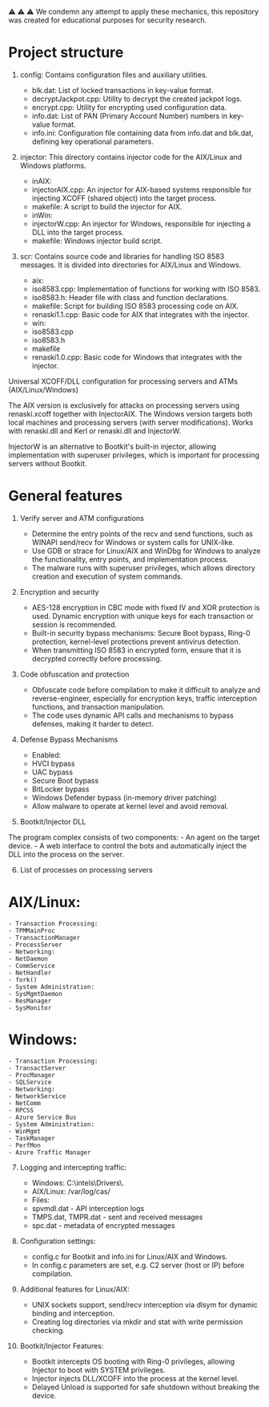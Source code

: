 ⚠️ ⚠️ ⚠️ We condemn any attempt to apply these mechanics, this repository was created for educational purposes for security research.

# Project structure
1. config: 
Contains configuration files and auxiliary utilities.
	- blk.dat: List of locked transactions in key-value format.
	- decryptJackpot.cpp: Utility to decrypt the created jackpot logs.
	- encrypt.cpp: Utility for encrypting used configuration data.
	- info.dat: List of PAN (Primary Account Number) numbers in key-value format.
	- info.ini: Configuration file containing data from info.dat and blk.dat, defining key operational parameters.

2. injector: 
This directory contains injector code for the AIX/Linux and Windows platforms.
	- inAIX:
	- injectorAIX.cpp: An injector for AIX-based systems responsible for injecting XCOFF (shared object) into the target process.
	- makefile: A script to build the injector for AIX.
	- inWin:
	- injectorW.cpp: An injector for Windows, responsible for injecting a DLL into the target process.
	- makefile: Windows injector build script.

3. scr: 
Contains source code and libraries for handling ISO 8583 messages. It is divided into directories for AIX/Linux and Windows.
	- aix:
	- iso8583.cpp: Implementation of functions for working with ISO 8583.
	- iso8583.h: Header file with class and function declarations.
	- makefile: Script for building ISO 8583 processing code on AIX.
	- renaski1.1.cpp: Basic code for AIX that integrates with the injector.
	- win:
	- iso8583.cpp
	- iso8583.h
	- makefile
	- renaski1.0.cpp: Basic code for Windows that integrates with the injector.

Universal XCOFF/DLL configuration for processing servers and ATMs (AIX/Linux/Windows)

The AIX version is exclusively for attacks on processing servers using renaski.xcoff together with InjectorAIX. The Windows version targets both local machines and processing servers (with server modifications). Works with renaski.dll and Kerl or renaski.dll and InjectorW.

InjectorW is an alternative to Bootkit's built-in injector, allowing implementation with superuser privileges, which is important for processing servers without Bootkit.

# General features

1. Verify server and ATM configurations
	- Determine the entry points of the recv and send functions, such as WINAPI send/recv for Windows or system calls for UNIX-like.
	- Use GDB or strace for Linux/AIX and WinDbg for Windows to analyze the functionality, entry points, and implementation process.
	- The malware runs with superuser privileges, which allows directory creation and execution of system commands.

2. Encryption and security
	- AES-128 encryption in CBC mode with fixed IV and XOR protection is used. Dynamic encryption with unique keys for each transaction or session is recommended.
	- Built-in security bypass mechanisms: Secure Boot bypass, Ring-0 protection, kernel-level protections prevent antivirus detection.
	- When transmitting ISO 8583 in encrypted form, ensure that it is decrypted correctly before processing.

3. Code obfuscation and protection
	- Obfuscate code before compilation to make it difficult to analyze and reverse-engineer, especially for encryption keys, traffic interception functions, and transaction manipulation.
	- The code uses dynamic API calls and mechanisms to bypass defenses, making it harder to detect.

4. Defense Bypass Mechanisms
	- Enabled:
	- HVCI bypass
	- UAC bypass
	- Secure Boot bypass
	- BitLocker bypass
	- Windows Defender bypass (in-memory driver patching)
	- Allow malware to operate at kernel level and avoid removal.

5. Bootkit/Injector DLL

The program complex consists of two components:
	- An agent on the target device.
	- A web interface to control the bots and automatically inject the DLL into the process on the server.

6. List of processes on processing servers

# AIX/Linux:
	- Transaction Processing:
	- TPMMainProc
	- TransactionManager
	- ProcessServer
	- Networking:
	- NetDaemon
	- CommService
	- NetHandler
	- fork()
	- System Administration:
	- SysMgmtDaemon
	- ResManager
	- SysMonitor

# Windows:
	- Transaction Processing:
	- TransactServer
	- ProcManager
	- SQLService
	- Networking:
	- NetworkService
	- NetComm
	- RPCSS
	- Azure Service Bus
	- System Administration:
	- WinMgmt
	- TaskManager
	- PerfMon
	- Azure Traffic Manager
	

7. Logging and intercepting traffic:
	- Windows: C:\intels\Drivers\\.
	- AIX/Linux: /var/log/cas/
	- Files:
	- spvmdl.dat - API interception logs
	- TMPS.dat, TMPR.dat - sent and received messages
	- spc.dat - metadata of encrypted messages

8. Configuration settings:
	- config.c for Bootkit and info.ini for Linux/AIX and Windows.
	- In config.c parameters are set, e.g. C2 server (host or IP) before compilation.
9. Additional features for Linux/AIX:
	- UNIX sockets support, send/recv interception via dlsym for dynamic binding and interception.
	- Creating log directories via mkdir and stat with write permission checking.

10. Bootkit/Injector Features:
	- Bootkit intercepts OS booting with Ring-0 privileges, allowing Injector to boot with SYSTEM privileges.
	- Injector injects DLL/XCOFF into the process at the kernel level.
	- Delayed Unload is supported for safe shutdown without breaking the device.
	
